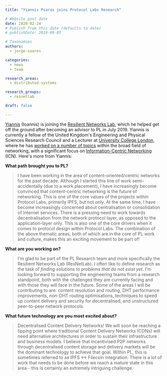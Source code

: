 ```yaml
---
title: "Yiannis Psaras joins Protocol Labs Research"

# Website post date
date: 2020-02-24
# Publish from this date (defaults to date)
# publishDate: 2019-09-03

# Taxonomies
authors:
  - jorge-soares

categories:
  - news
  - team

research_areas:
  - distributed-systems

research_groups:
  - resnetlab

draft: false

---
```


[Yiannis](/authors/yiannis-psaras/) (Ioannis) is joining the [Resilient Networks Lab](/research/groups/resnetlab/), which he helped get off the ground after becoming an advisor to PL in July 2019. Yiannis is currently a fellow of the United Kingdom's Engineering and Physical Sciences Research Council and a Lecturer at [University College London](https://www.ucl.ac.uk/), where he has [worked on a number of topics](https://scholar.google.com/citations?user=uudC-YUAAAAJ&hl=en&oi=ao) within the broad field of networking, with a significant focus on [Information-Centric Networking](https://en.wikipedia.org/wiki/Information-centric_networking) (ICN). Here's more from Yiannis:

**What path brought you to PL?**

> I have been working in the area of content-oriented/centric networks for the past decade. Although I started this line of work semi-accidentally (due to a work placement), I have increasingly become convinced that content-centric networking is the future of networking. This is one of the core values of the projects within Protocol Labs, primarily IPFS, but not only. At the same time, I have become increasingly concerned about centralisation or consolidation of Internet services. There is a pressing need to work towards decentralisation from the network protocol layer, as opposed to the application-layer only. This is also one of the core drivers when it comes to protocol design within Protocol Labs. The combination of the above thematic areas, both of which are in the core of PL work and culture, makes this an exciting movement to be part of!

**What are you working on?**

> I'm glad to be part of the PL Research team and more specifically the Resilient Networks Lab (ResNetLab). I often like to define research as the task of _finding solutions to problems that do not exist yet_. I'm looking forward to supporting the engineering teams from a research standpoint, both with the challenges they are currently facing and with those they will face in the future. Some of the areas I will be contributing to are: content resolution and routing, DHT performance improvements, non-DHT routing optimisations, techniques to speed up content delivery and security for decentralised, and unstructured peer-to-peer network protocols.

**What future technology are you most excited about?**

> Decentralised Content Delivery Networks! We will soon be reaching a tipping point where traditional Content Delivery Networks (CDNs) will need alternative architectures in order to sustain their infrastructure and business models. I believe that incentivised P2P networks through decentralised content storage and delivery markets will be the dominant technology to achieve that goal. Within PL, this is sometimes referred to as IPFS <-> Filecoin integration. There is a lot of work that needs to be done before we reach a mature state in this area - this is certainly an extremely intriguing challenge.
